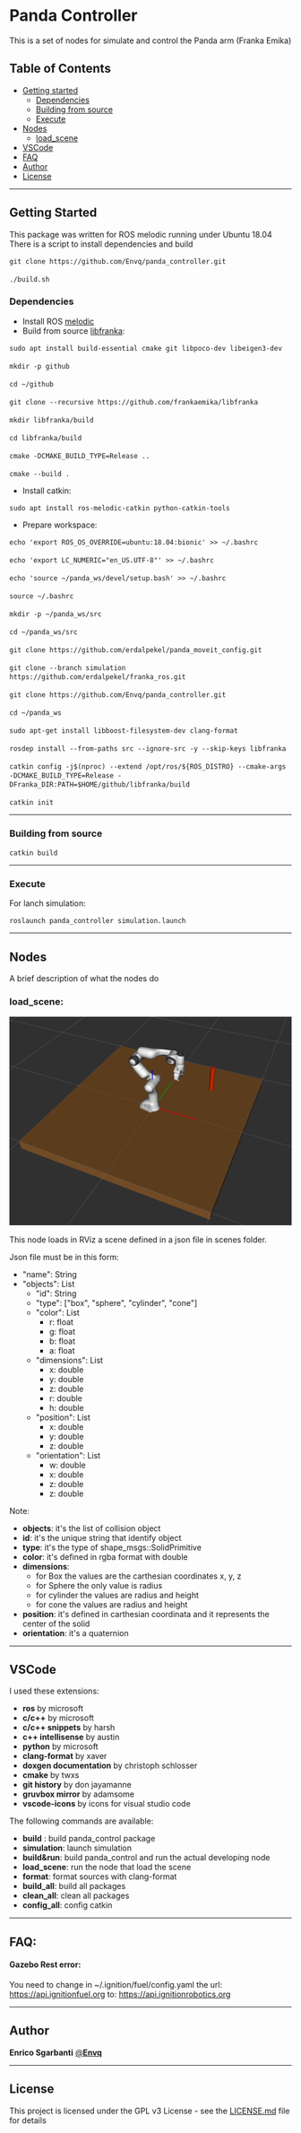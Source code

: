 # Panda Controller

This is a set of nodes for simulate and control the Panda arm (Franka Emika)


## Table of Contents

* [Getting started](#getting-started)
  * [Dependencies](#dependencies)
  * [Building from source](#building-from-source)
  * [Execute](#execute)
* [Nodes](#nodes)
  * [load_scene](#load_scene)
* [VSCode](#vscode)
* [FAQ](#FAQ)
* [Author](#author)
* [License](#license)

---
## Getting Started

This package was written for ROS melodic running under Ubuntu 18.04
There is a script to install dependencies and build
~~~
git clone https://github.com/Envq/panda_controller.git

./build.sh
~~~


### Dependencies
- Install ROS [melodic](http://wiki.ros.org/melodic/Installation/Ubuntu)
- Build from source [libfranka](https://frankaemika.github.io/docs/installation_linux.html):
~~~
sudo apt install build-essential cmake git libpoco-dev libeigen3-dev

mkdir -p github

cd ~/github

git clone --recursive https://github.com/frankaemika/libfranka

mkdir libfranka/build

cd libfranka/build

cmake -DCMAKE_BUILD_TYPE=Release ..

cmake --build .
~~~

- Install catkin:
~~~
sudo apt install ros-melodic-catkin python-catkin-tools
~~~

- Prepare workspace:
~~~
echo 'export ROS_OS_OVERRIDE=ubuntu:18.04:bionic' >> ~/.bashrc

echo 'export LC_NUMERIC="en_US.UTF-8"' >> ~/.bashrc

echo 'source ~/panda_ws/devel/setup.bash' >> ~/.bashrc

source ~/.bashrc

mkdir -p ~/panda_ws/src

cd ~/panda_ws/src

git clone https://github.com/erdalpekel/panda_moveit_config.git

git clone --branch simulation https://github.com/erdalpekel/franka_ros.git

git clone https://github.com/Envq/panda_controller.git

cd ~/panda_ws

sudo apt-get install libboost-filesystem-dev clang-format

rosdep install --from-paths src --ignore-src -y --skip-keys libfranka

catkin config -j$(nproc) --extend /opt/ros/${ROS_DISTRO} --cmake-args -DCMAKE_BUILD_TYPE=Release -DFranka_DIR:PATH=$HOME/github/libfranka/build

catkin init
~~~ 

---
### Building from source
~~~
catkin build
~~~



---
### Execute
For lanch simulation:
~~~
roslaunch panda_controller simulation.launch
~~~

---
## Nodes
A brief description of what the nodes do

### **load_scene:**
![load_scene](screenshot/load_scene1.png?raw=true "load_scene")

This node loads in RViz a scene defined in a json file in scenes folder.

Json file must be in this form:
- "name": String
- "objects": List
    - "id": String
    - "type": ["box", "sphere", "cylinder", "cone"]
    - "color": List
        - r: float
        - g: float
        - b: float
        - a: float
    - "dimensions": List
        - x: double
        - y: double
        - z: double
        - r: double
        - h: double
    - "position": List
        - x: double
        - y: double
        - z: double
    - "orientation": List
        - w: double
        - x: double
        - z: double
        - z: double

Note:
- **objects**: it's the list of collision object
- **id**: it's the unique string that identify object
- **type**: it's the type of shape_msgs::SolidPrimitive
- **color**: it's defined in rgba format with double
- **dimensions**: 
    - for Box the values are the carthesian coordinates x, y, z
    - for Sphere the only value is radius
    - for cylinder the  values are radius and height
    - for cone the values are radius and height
- **position**: it's defined in carthesian coordinata and it represents the center of the solid
- **orientation**: it's a quaternion

---
## VSCode
I used these extensions:
- **ros** by microsoft
- **c/c++** by microsoft
- **c/c++ snippets** by harsh
- **c++ intellisense** by austin
- **python** by microsoft
- **clang-format** by xaver
- **doxgen documentation** by christoph schlosser
- **cmake** by twxs
- **git history** by don jayamanne
- **gruvbox mirror** by adamsome
- **vscode-icons** by icons for visual studio code


The following commands are available:
- **build** : build panda_control package
- **simulation**: launch simulation
- **build&run**: build panda_control and run the actual developing node
- **load_scene**: run the node that load the scene
- **format**: format sources with clang-format
- **build_all**: build all packages
- **clean_all**: clean all packages
- **config_all**: config catkin

---
## FAQ:
#### Gazebo Rest error: 
You need to change in ~/.ignition/fuel/config.yaml the url: https://api.ignitionfuel.org to: https://api.ignitionrobotics.org

---
## Author

**Enrico Sgarbanti** [@**Envq**](https://github.com/Envq)

---
## License

This project is licensed under the GPL v3 License - see the [LICENSE.md](LICENSE.md) file for details